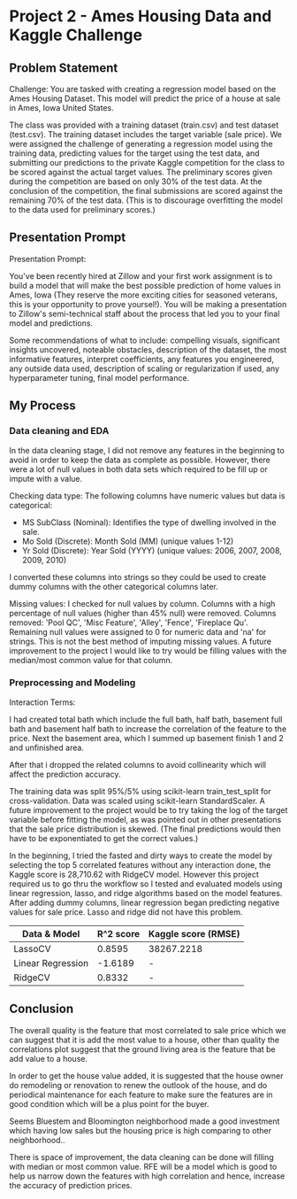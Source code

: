 # Project 2 - Ames Housing Data and Kaggle Challenge



## Problem Statement



Challenge: You are tasked with creating a regression model based on the Ames Housing Dataset. This model will predict the price of a house at sale in Ames, Iowa United States.



The class was provided with a training dataset (train.csv) and test dataset (test.csv). The training dataset includes the target variable (sale price). We were assigned the challenge of generating a regression model using the training data, predicting values for the target using the test data, and submitting our predictions to the private Kaggle competition for the class to be scored against the actual target values. The preliminary scores given during the competition are based on only 30% of the test data. At the conclusion of the competition, the final submissions are scored against the remaining 70% of the test data. (This is to discourage overfitting the model to the data used for preliminary scores.)



## Presentation Prompt



Presentation Prompt:

You've been recently hired at Zillow and your first work assignment is to build a model that will make the best possible prediction of home values in Ames, Iowa (They reserve the more exciting cities for seasoned veterans, this is your opportunity to prove yoursel!). You will be making a presentation to Zillow's semi-technical staff about the process that led you to your final model and predictions.



Some recommendations of what to include: compelling visuals, significant insights uncovered, noteable obstacles, description of the dataset, the most informative features, interpret coefficients, any features you engineered, any outside data used, description of scaling or regularization if used, any hyperparameter tuning, final model performance.



## My Process



### Data cleaning and EDA

In the data cleaning stage, I did not remove any features in the beginning to avoid in order to keep the data as complete as possible. However, there were a lot of null values in both data sets which required to be fill up or impute with a value.

Checking data type: The following columns have numeric values but data is categorical:



- MS SubClass (Nominal): Identifies the type of dwelling involved in the sale.
- Mo Sold (Discrete): Month Sold (MM) (unique values 1-12)
- Yr Sold (Discrete): Year Sold (YYYY) (unique values: 2006, 2007, 2008, 2009, 2010)



I converted these columns into strings so they could be used to create dummy columns with the other categorical columns later.



Missing values: I checked for null values by column. Columns with a high percentage of null values (higher than 45% null) were removed. Columns removed: 'Pool QC', 'Misc Feature', 'Alley', 'Fence', 'Fireplace Qu'. Remaining null values were assigned to 0 for numeric data and 'na' for strings. This is not the best method of imputing missing values. A future improvement to the project I would like to try would be filling values with the median/most common value for that column.



### Preprocessing and Modeling



Interaction Terms: 

I had created total bath which include the full bath, half bath, basement full bath and basement half bath to increase the correlation of the feature to the price. Next the basement area, which I summed up basement finish 1 and 2 and unfinished area.



After that i dropped the related columns to avoid collinearity which will affect the prediction accuracy. 



The training data was split 95%/5% using scikit-learn train_test_split for cross-validation. Data was scaled using scikit-learn StandardScaler. A future improvement to the project would be to try taking the log of the target variable before fitting the model, as was pointed out in other presentations that the sale price distribution is skewed. (The final predictions would then have to be exponentiated to get the correct values.)



In the beginning, I tried the fasted and dirty ways to create the model by selecting the top 5 correlated features without any interaction done, the Kaggle score is 28,710.62 with RidgeCV model. However this project required us to go thru the workflow so I tested and evaluated models using linear regression, lasso, and ridge algorithms based on the model features. After adding dummy columns, linear regression began predicting negative values for sale price. Lasso and ridge did not have this problem.



| Data & Model      | R^2 score | Kaggle score (RMSE) |
| ----------------- | --------- | ------------------- |
| LassoCV           | 0.8595    | 38267.2218          |
| Linear Regression | -1.6189   | -                   |
| RidgeCV           | 0.8332    | -                   |



## Conclusion

The overall quality is the feature that most correlated to sale price which we can suggest that it is add the most value to a house, other than quality the correlations plot suggest that the ground living area is the feature that be add value to a house.

In order to get the house value added, it is suggested that the house owner do remodeling or renovation to renew the outlook of the house, and do periodical maintenance for each feature to make sure the features are in good condition which will be a plus point for the buyer.

Seems Bluestem and Bloomington neighborhood made a good investment which having low sales but the housing price is high comparing to other neighborhood..

There is space of improvement, the data cleaning can be done will filling with median or most common value. RFE will be a model which is good to help us narrow down the features with high correlation and hence, increase the accuracy of prediction prices.
